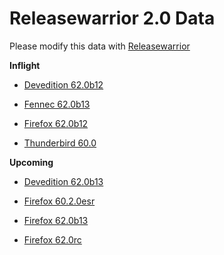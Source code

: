 

Releasewarrior 2.0 Data
=======================

Please modify this data with [Releasewarrior](https://github.com/mozilla-releng/releasewarrior-2.0)

**Inflight**

* [Devedition 62.0b12](/inflight/devedition/devedition-devedition-62.0b12.md)

* [Fennec 62.0b13](/inflight/fennec/fennec-beta-62.0b13.md)

* [Firefox 62.0b12](/inflight/firefox/firefox-beta-62.0b12.md)

* [Thunderbird 60.0](/inflight/thunderbird/thunderbird-release-60.0.md)

**Upcoming**

* [Devedition 62.0b13](/upcoming/devedition/devedition-devedition-62.0b13.md)

* [Firefox 60.2.0esr](/upcoming/firefox/firefox-esr60-60.2.0esr.md)

* [Firefox 62.0b13](/upcoming/firefox/firefox-beta-62.0b13.md)

* [Firefox 62.0rc](/upcoming/firefox/firefox-release-rc-62.0rc.md)

